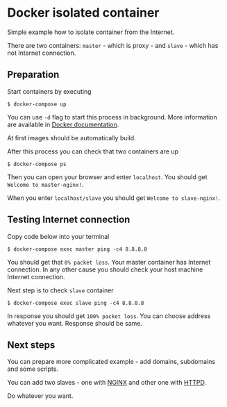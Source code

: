 # Docker isolated container

Simple example how to isolate container from the Internet.

There are two containers: `master` - which is proxy - and `slave` - which has not Internet connection.

## Preparation

Start containers by executing

    $ docker-compose up

You can use `-d` flag to start this process in background. More information are available in [Docker documentation](https://docs.docker.com/compose/reference/up/).

At first images should be automatically build.

After this process you can check that two containers are up

    $ docker-compose ps

Then you can open your browser and enter `localhost`. You should get `Welcome to master-nginx!`.

When you enter `localhost/slave` you should get `Welcome to slave-nginx!`.

## Testing Internet connection

Copy code below into your terminal

    $ docker-compose exec master ping -c4 8.8.8.8
    
You should get that `0% packet loss`. Your master container has Internet connection. In any other cause you should check your host machine Internet connection.

Next step is to check `slave` container

    $ docker-compose exec slave ping -c4 8.8.8.8

In response you should get `100% packet loss`. You can choose address whatever you want. Response should be same.

## Next steps

You can prepare more complicated example - add domains, subdomains and some scripts.

You can add two slaves - one with [NGINX](https://www.nginx.com/) and other one with [HTTPD](https://httpd.apache.org/).

Do whatever you want.
